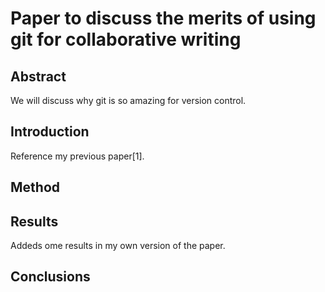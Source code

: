 # Paper to discuss the merits of using git for collaborative writing

## Abstract

We will discuss why git is so amazing for version control.

## Introduction

Reference my previous paper[1].

## Method

## Results

Addeds ome results in my own version of the paper.

## Conclusions
